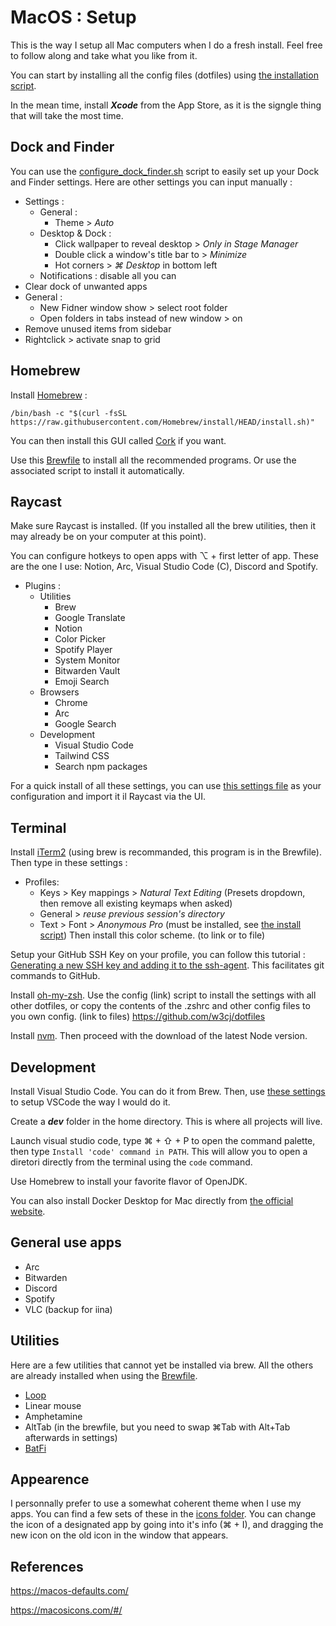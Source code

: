 # MacOS : Setup
This is the way I setup all Mac computers when I do a fresh install. Feel free to follow along and take what you like from it.

You can start by installing all the config files (dotfiles) using [the installation script](dotfiles/install_dotfiles.sh).

In the mean time, install ***Xcode*** from the App Store, as it is the signgle thing that will take the most time.

## Dock and Finder

You can use the [configure_dock_finder.sh](utilities/configure_dock.sh) script to easily set up your Dock and Finder settings. Here are other settings you can input manually :

 - Settings :
	 - General :
		 - Theme > *Auto*
	 - Desktop & Dock :
		 - Click wallpaper to reveal desktop > *Only in Stage Manager*
		 - Double click a window's title bar to > *Minimize*
		 - Hot corners > *⌘ Desktop* in bottom left
	 - Notifications : disable all you can
 - Clear dock of unwanted apps
 - General :
	 - New Fidner window show > select root folder
	 - Open folders in tabs instead of new window > on
 - Remove unused items from sidebar
- Rightclick > activate snap to grid

## Homebrew

Install [Homebrew](https://brew.sh/) : 

``/bin/bash -c "$(curl -fsSL https://raw.githubusercontent.com/Homebrew/install/HEAD/install.sh)"``

You can then install this GUI called [Cork](https://github.com/buresdv/Cork) if you want.

Use this [Brewfile](homebrew/Brewfile) to install all the recommended programs. Or use the associated script to install it automatically.

## Raycast
Make sure Raycast is installed. (If you installed all the brew utilities, then it may already be on your computer at this point).

You can configure hotkeys to open apps with ⌥ + first letter of app. These are the one I use: Notion, Arc, Visual Studio Code (C), Discord and Spotify.

- Plugins :
	- Utilities
		- Brew
		- Google Translate
		- Notion
		- Color Picker
	 	- Spotify Player
		- System Monitor
		- Bitwarden Vault
		- Emoji Search
	- Browsers
		- Chrome
		- Arc
		- Google Search
	- Development
		- Visual Studio Code
		- Tailwind CSS
		- Search npm packages

For a quick install of all these settings, you can use [this settings file](raycast/.rayconfig) as your configuration and import it il Raycast via the UI.

## Terminal

Install [iTerm2](https://iterm2.com/) (using brew is recommanded, this program is in the Brewfile). Then type in these settings :
 - Profiles:
	 - Keys > Key mappings > *Natural Text Editing* (Presets dropdown, then remove all existing keymaps when asked)
	 - General > *reuse previous session's directory*
	 - Text > Font > *Anonymous Pro* (must be installed, see [the install script](fonts/install_fonts.sh))
Then install this color scheme. (to link or to file)

Setup your GitHub SSH Key on your profile, you can follow this tutorial : [Generating a new SSH key and adding it to the ssh-agent](https://docs.github.com/en/authentication/connecting-to-github-with-ssh/generating-a-new-ssh-key-and-adding-it-to-the-ssh-agent?platform=mac). This facilitates git commands to GitHub.

Install [oh-my-zsh](https://ohmyz.sh/). Use the config (link) script to install the settings with all other dotfiles, or copy the contents of the .zshrc and other config files to you own config. (link to files) https://github.com/w3cj/dotfiles

Install [nvm](https://github.com/nvm-sh/nvm). Then proceed with the download of the latest Node version.

## Development
Install Visual Studio Code. You can do it from Brew. Then, use [these settings](https://github.com/404mat/setup-vscode) to setup VSCode the way I would do it.

Create a ***dev*** folder in the home directory. This is where all projects will live.

Launch visual studio code, type ⌘ + ⇧ + P to open the command palette, then type ``Install 'code' command in PATH``. This will allow you to open a diretori directly from the terminal using the ``code`` command.

Use Homebrew to install your favorite flavor of OpenJDK.

You can also install Docker Desktop for Mac directly from [the official website](https://www.docker.com/products/docker-desktop/).


## General use apps
- Arc
- Bitwarden
- Discord
- Spotify
- VLC (backup for iina)

## Utilities
Here are a few utilities that cannot yet be installed via brew. All the others are already installed when using the [Brewfile](homebrew/Brewfile).
- [Loop](https://github.com/MrKai77/Loop)
- Linear mouse
- Amphetamine
- AltTab (in the brewfile, but you need to swap ⌘Tab with Alt+Tab afterwards in settings)
- [BatFi](https://micropixels.software/apps/batfi)

## Appearence
I personnally prefer to use a somewhat coherent theme when I use my apps. You can find a few sets of these in the [icons folder](icons). You can change the icon of a designated app by going into it's info (⌘ + I), and dragging the new icon on the old icon in the window that appears.

## References
https://macos-defaults.com/

https://macosicons.com/#/